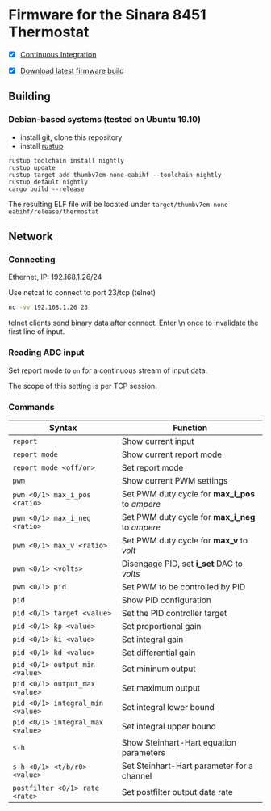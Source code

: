 # Firmware for the Sinara 8451 Thermostat

- [x] [Continuous Integration](https://nixbld.m-labs.hk/job/stm32/stm32/thermostat)
- [x] [Download latest firmware build](https://nixbld.m-labs.hk/job/stm32/stm32/thermostat/latest/download-by-type/file/binary-dist)


## Building

### Debian-based systems (tested on Ubuntu 19.10)

- install git, clone this repository
- install [rustup](https://rustup.rs/)

```shell
rustup toolchain install nightly
rustup update
rustup target add thumbv7em-none-eabihf --toolchain nightly
rustup default nightly
cargo build --release
```

The resulting ELF file will be located under `target/thumbv7em-none-eabihf/release/thermostat`


## Network

### Connecting

Ethernet, IP: 192.168.1.26/24

Use netcat to connect to port 23/tcp (telnet)
```sh
nc -vv 192.168.1.26 23
```

telnet clients send binary data after connect. Enter \n once to
invalidate the first line of input.


### Reading ADC input

Set report mode to `on` for a continuous stream of input data.

The scope of this setting is per TCP session.


### Commands

| Syntax                           | Function                                        |
| ---                              | ---                                             |
| `report`                         | Show current input                              |
| `report mode`                    | Show current report mode                        |
| `report mode <off/on>`           | Set report mode                                 |
| `pwm`                            | Show current PWM settings                       |
| `pwm <0/1> max_i_pos <ratio>`    | Set PWM duty cycle for **max_i_pos** to *ampere* |
| `pwm <0/1> max_i_neg <ratio>`    | Set PWM duty cycle for **max_i_neg** to *ampere* |
| `pwm <0/1> max_v <ratio>`        | Set PWM duty cycle for **max_v** to *volt*     |
| `pwm <0/1> <volts>`              | Disengage PID, set **i_set** DAC to *volts*     |
| `pwm <0/1> pid`                  | Set PWM to be controlled by PID                 |
| `pid`                            | Show PID configuration                          |
| `pid <0/1> target <value>`       | Set the PID controller target                   |
| `pid <0/1> kp <value>`           | Set proportional gain                           |
| `pid <0/1> ki <value>`           | Set integral gain                               |
| `pid <0/1> kd <value>`           | Set differential gain                           |
| `pid <0/1> output_min <value>`   | Set mininum output                              |
| `pid <0/1> output_max <value>`   | Set maximum output                              |
| `pid <0/1> integral_min <value>` | Set integral lower bound                        |
| `pid <0/1> integral_max <value>` | Set integral upper bound                        |
| `s-h`                            | Show Steinhart-Hart equation parameters         |
| `s-h <0/1> <t/b/r0> <value>`     | Set Steinhart-Hart parameter for a channel      |
| `postfilter <0/1> rate <rate>`   | Set postfilter output data rate                 |
